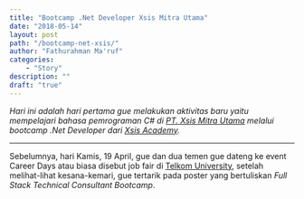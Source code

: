 ```yaml
---
title: "Bootcamp .Net Developer Xsis Mitra Utama"
date: "2018-05-14"
layout: post
path: "/bootcamp-net-xsis/"
author: "Fathurahman Ma'ruf"
categories:
    - "Story"
description: ""
draft: "true"
---
```


*Hari ini adalah hari pertama gue melakukan aktivitas baru yaitu mempelajari bahasa pemrograman C# di [PT. Xsis Mitra Utama][xs] melalui bootcamp .Net Developer dari [Xsis Academy][xa].*

<!--more-->
---
Sebelumnya, hari Kamis, 19 April, gue dan dua temen gue dateng ke event Career Days atau biasa disebut job fair di [Telkom University][tu], setelah melihat-lihat kesana-kemari, gue tertarik pada poster yang bertuliskan *Full Stack Technical Consultant Bootcamp*. 

[xs]: https://www.xsis.co.id "PT. Xsis Mitra Utama"
[xa]: https://xsis.academy "Xsis Academy"
[tu]: https://www.telkomuniversity.ac.id "Telkom University"
